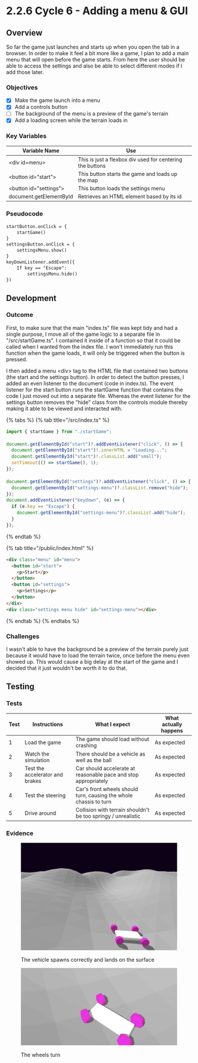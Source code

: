 # 2.2.6 Cycle 6 - Adding a menu & GUI

## Overview

So far the game just launches and starts up when you open the tab in a browser. In order to make it feel a bit more like a game, I plan to add a main menu that will open before the game starts. From here the user should be able to access the settings and also be able to select different modes if I add those later.

### Objectives

* [x] Make the game launch into a menu
* [x] Add a controls button
* [ ] The background of the menu is a preview of the game's terrain
* [x] Add a loading screen while the terrain loads in

### Key Variables

| Variable Name           | Use                                                       |   |
| ----------------------- | --------------------------------------------------------- | - |
| \<div id=menu>          | This is just a flexbox div used for centering the buttons |   |
| \<button id="start">    | This button starts the game and loads up the map          |   |
| \<button id="settings"> | This button loads the settings menu                       |   |
| document.getElementById | Retrieves an HTML element based by its id                 |   |

### Pseudocode

```
startButton.onClick = {
    startGame()
}
settingsButton.onClick = {
    settingsMenu.show()
}
keyDownListener.addEvent({
    If key == "Escape":
        settingsMenu.hide()
})
```

## Development

### Outcome

First, to make sure that the main "index.ts" file was kept tidy and had a single purpose, I move all of the game logic to a separate file in "/src/startGame.ts". I contained it inside of a function so that it could be called when I wanted from the index file. I won't immediately run this function when the game loads, it will only be triggered when the button is pressed.

I then added a menu \<div> tag to the HTML file that contained two buttons (the start and the settings button). In order to detect the button presses, I added an even listener to the document (code in index.ts). The event listener for the start button runs the startGame function that contains the code I just moved out into a separate file. Whereas the event listener for the settings button removes the "hide" class from the controls module thereby making it able to be viewed and interacted with.

{% tabs %}
{% tab title="/src/index.ts" %}
```typescript
import { startGame } from "./startGame";

document.getElementById("start")?.addEventListener("click", () => {
  document.getElementById("start")!.innerHTML = "Loading...";
  document.getElementById("start")!.classList.add("small");
  setTimeout(() => startGame(), 1);
});

document.getElementById("settings")?.addEventListener("click", () => {
  document.getElementById("settings-menu")?.classList.remove("hide");
});
document.addEventListener("keydown", (e) => {
  if (e.key == "Escape") {
    document.getElementById("settings-menu")?.classList.add("hide");
  }
});
```
{% endtab %}

{% tab title="/public/index.html" %}
```html
<div class="menu" id="menu">
  <button id="start">
    <p>Start</p>
  </button>
  <button id="settings">
    <p>Settings</p>
  </button>
</div>
<div class="settings menu hide" id="settings-menu"></div>
```
{% endtab %}
{% endtabs %}

### Challenges

I wasn't able to have the background be a preview of the terrain purely just because it would have to load the terrain twice, once before the menu even showed up. This would cause a big delay at the start of the game and I decided that it just wouldn't be worth it to do that.

## Testing

### Tests

| Test | Instructions                    | What I expect                                                     | What actually happens |
| ---- | ------------------------------- | ----------------------------------------------------------------- | --------------------- |
| 1    | Load the game                   | The game should load without crashing                             | As expected           |
| 2    | Watch the simulation            | There should be a vehicle as well as the ball                     | As expected           |
| 3    | Test the accelerator and brakes | Car should accelerate at reasonable pace and stop appropriately   | As expected           |
| 4    | Test the steering               | Car's front wheels should turn, causing the whole chassis to turn | As expected           |
| 5    | Drive around                    | Collision with terrain shouldn't be too springy / unrealistic     | As expected           |

### Evidence

<figure><img src="../.gitbook/assets/image (10).png" alt=""><figcaption><p>The vehicle spawns correctly and lands on the surface</p></figcaption></figure>

<figure><img src="../.gitbook/assets/image (2).png" alt=""><figcaption><p>The wheels turn</p></figcaption></figure>
